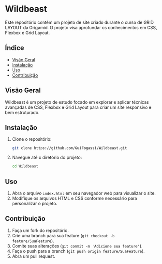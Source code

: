 # Wildbeast

Este repositório contém um projeto de site criado durante o curso de GRID LAYOUT da Origamid. O projeto visa aprofundar os conhecimentos em CSS, Flexbox e Grid Layout.

## Índice
- [Visão Geral](#visão-geral)
- [Instalação](#instalação)
- [Uso](#uso)
- [Contribuição](#contribuição)

## Visão Geral
Wildbeast é um projeto de estudo focado em explorar e aplicar técnicas avançadas de CSS, Flexbox e Grid Layout para criar um site responsivo e bem estruturado.

## Instalação
1. Clone o repositório:
   ```sh
   git clone https://github.com/GuiFogassi/Wildbeast.git
   ```
2. Navegue até o diretório do projeto:
   ```sh
   cd Wildbeast
   ```

## Uso
1. Abra o arquivo `index.html` em seu navegador web para visualizar o site.
2. Modifique os arquivos HTML e CSS conforme necessário para personalizar o projeto.

## Contribuição
1. Faça um fork do repositório.
2. Crie uma branch para sua feature (`git checkout -b feature/SuaFeature`).
3. Comite suas alterações (`git commit -m 'Adicione sua feature'`).
4. Faça o push para a branch (`git push origin feature/SuaFeature`).
5. Abra um pull request.
